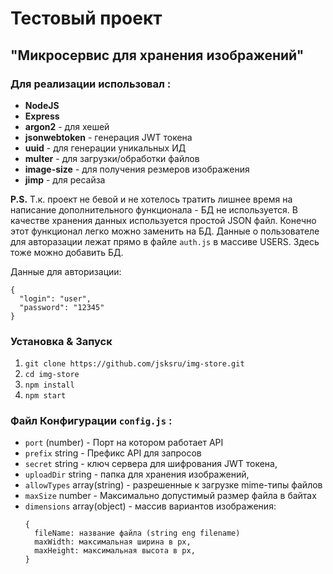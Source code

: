 # Тестовый проект
## "Микросервис для хранения изображений"
### Для реализации использовал :
- **NodeJS**
- **Express**
- **argon2** - для хешей
- **jsonwebtoken** - генерация JWT токена
- **uuid** - для генерации уникальных ИД
- **multer** - для загрузки/обработки файлов
- **image-size** - для получения резмеров изображения
- **jimp** - для ресайза

**P.S.** Т.к. проект не бевой и не хотелось тратить лишнее время на написание дополнительного функционала - БД не используется. В качестве хранения данных используется простой JSON файл. Конечно этот функционал легко можно заменить на БД. Данные о пользователе для авторазации лежат прямо в файле `auth.js` в массиве USERS. Здесь тоже можно добавить БД. 

Данные для авторизации:
```
{
  "login": "user",
  "password": "12345"
}
```
### Установка & Запуск
1. `git clone https://github.com/jsksru/img-store.git`
2. `cd img-store`
3. `npm install`
4. `npm start`

### Файл Конфигурации `config.js` :
- `port` (number) - Порт на котором работает API
- `prefix` string - Префикс API для запросов
- `secret` string - ключ сервера для шифрования JWT токена,
- `uploadDir` string - папка для хранения изображений,
- `allowTypes` array(string) - разрешенные к загрузке mime-типы файлов
- `maxSize` number - Максимально допустимый размер файла в байтах
- `dimensions` array(object) - массив вариантов изображения:
  ```
  {
    fileName: название файла (string eng filename)
    maxWidth: максимальная ширина в px,
    maxHeight: максимальная высота в px,
  }
  ```

